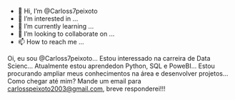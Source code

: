 - 👋 Hi, I’m @Carloss7peixoto
- 👀 I’m interested in ...
- 🌱 I’m currently learning ...
- 💞️ I’m looking to collaborate on ...
- 📫 How to reach me ...

<!---
Carloss7peixoto/Carloss7peixoto is a ✨ special ✨ repository because its `README.md` (this file) appears on your GitHub profile.
You can click the Preview link to take a look at your changes.
--->
Oi, eu sou  @Carloss7peixoto...
Estou interessado na carreira de Data Scienc...
Atualmente estou aprendedon Python, SQL e PoweBI...
Estou procurando ampliar meus conhecimentos na área e desenvolver projetos...
Como chegar até mim? Mande um email para carlosspeixoto2003@gmail.com, breve responderei!!!
